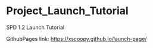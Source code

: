 # Project_Launch_Tutorial
SPD 1.2 Launch Tutorial


GithubPages link: https://xscoopy.github.io/launch-page/
